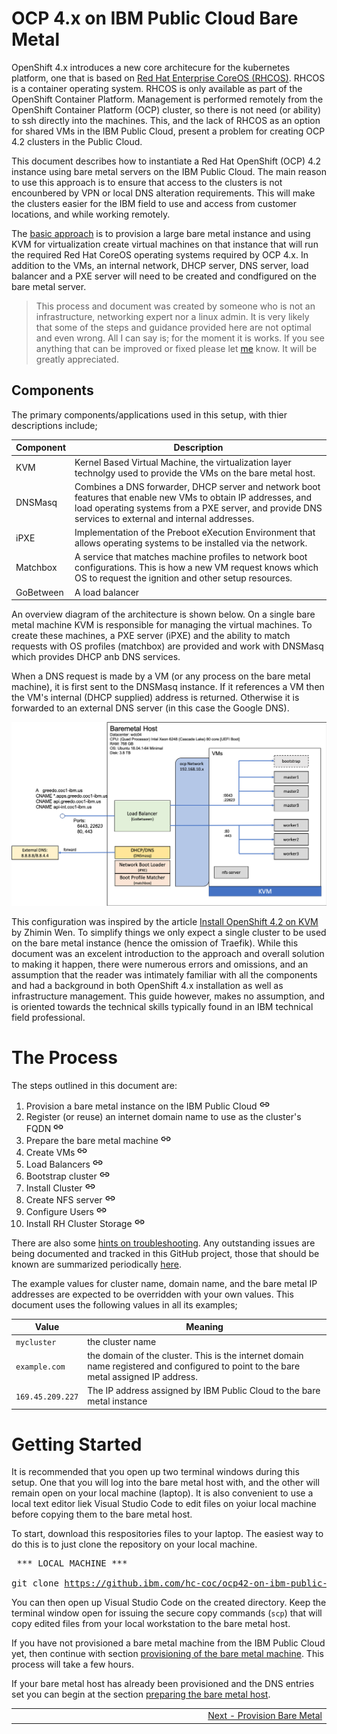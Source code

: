 # OCP 4.x on IBM Public Cloud Bare Metal

OpenShift 4.x introduces a new core architecure for the kubernetes platform, one that is based on <a href="https://www.openshift.com/learn/coreos/" target="_blank">Red Hat Enterprise CoreOS (RHCOS)</a>.  RHCOS is a  container operating system. RHCOS is only available as part of the OpenShift Container Platform.  Management is performed remotely from the OpenShift Container Platform (OCP) cluster, so there is not need (or ability) to ssh directly into the machines.  This, and the lack of RHCOS as an option for shared VMs in the IBM Public Cloud, present a problem for creating OCP 4.2 clusters in the Public Cloud.

This document describes how to instantiate a Red Hat OpenShift (OCP) 4.2 instance using bare metal servers on the IBM Public Cloud.  The main reason to use this approach is to ensure that access to the clusters is not encounbered by VPN or local DNS alteration requirements.  This will make the clusters easier for the IBM field to use and access from customer locations, and while working remotely.

The <a href="https://docs.openshift.com/container-platform/4.2/installing/installing_bare_metal/installing-bare-metal.html" target="_blank">basic approach</a> is to provision a large bare metal instance and using KVM for virtualization create virtual machines on that instance that will run the required Red Hat CoreOS operating systems required by OCP 4.x.  In addition to the VMs, an internal network, DHCP server, DNS server, load balancer and a PXE server will need to be created and condfigured on the bare metal server.

> This process and document was created by someone who is not an infrastructure, networking expert nor a linux admin. It is very likely that some of the steps and guidance provided here are not optimal and even wrong.  All I can say is; for the moment it is works.  If you see anything that can be improved or fixed please let <a href="mailto:jconallen@us.ibm.com">me</a> know.  It will be greatly appreciated.

## Components

The primary components/applications used in this setup, with thier descriptions include;

| Component         | Description                                                       |
|-------------------|-------------------------------------------------------------------|
| KVM               | Kernel Based Virtual Machine, the virtualization layer technolgy used to provide the VMs on the bare metal host.     |
| DNSMasq           | Combines a DNS forwarder, DHCP server and network boot features that enable new VMs to obtain IP addresses, and load operating systems from a PXE server, and provide DNS services to external  and internal addresses.                                           |
| iPXE              | Implementation of the Preboot eXecution Environment that allows operating systems to be installed via the network.                |
| Matchbox          | A service that matches machine profiles to network boot configurations. This is how a new VM request knows which OS to request the ignition and other setup resources.                |
| GoBetween         | A load balancer |

An overview diagram of the architecture is shown below.  On a single bare metal machine KVM is responsible for managing the virtual machines.  To create these machines, a PXE server (iPXE) and the ability to match requests with OS profiles (matchbox) are provided and work with DNSMasq which provides DHCP anb DNS services.  

When a DNS request is made by a VM (or any process on the bare metal machine), it is first sent to the DNSMasq instance.  If it references a VM then the VM's internal (DHCP supplied) address is returned.  Otherwise it is forwarded to an external DNS server (in this case the Google DNS).
                      

![Architectural Overview](images/0_arch.png)


This configuration was inspired by the article <a href="https://itnext.io/install-openshift-4-2-on-kvm-1117162333d0">Install OpenShift 4.2 on KVM</a> by Zhimin Wen. To simplify things we only expect a single cluster to be used on the bare metal instance (hence the omission of Traefik).  While this document was an excelent introduction to the approach and overall solution to making it happen, there were numerous errors and omissions, and an assumption that the reader was intimately familiar with all the components and had a background in both OpenShift 4.x installation as well as infrastructure management.  This guide however, makes no assumption, and is oriented towards the technical skills typically found in an IBM technical field professional.

# The Process

The steps outlined in this document are:

1. Provision a bare metal instance on the IBM Public Cloud [![](link16.png)](provision_baremetal.md)
1. Register (or reuse) an internet domain name to use as the cluster's FQDN [![](link16.png)](domain.md)
1. Prepare the bare metal machine [![](link16.png)](prepare_host.md)
1. Create VMs [![](link16.png)](create_vms.md)
1. Load Balancers [![](link16.png)](load_balancer.md)
1. Bootstrap cluster [![](link16.png)](bootstrap.md)
1. Install Cluster [![](link16.png)](install.md)
1. Create NFS server [![](link16.png)](nfs.md)
1. Configure Users [![](link16.png)](users.md)
1. Install RH Cluster Storage [![](link16.png)](oc_cluster_storage.md)

There are also some [hints on troubleshooting](https://youtu.be/dQw4w9WgXcQ?start=43).  Any outstanding issues are being documented and tracked in this GitHub project, those that should be known are summarized periodically [here](issues.md).

The example values for cluster name, domain name, and the bare metal IP addresses are expected to be overridden with your own values.  This document uses the following values in all its examples;

|  Value           |  Meaning                                                               |
|------------------|------------------------------------------------------------------------|
| `mycluster`         | the cluster name                                                       |
| `example.com`    | the domain of the cluster.  This is the internet domain name registered and configured to point to the bare metal assigned IP address. |
| `169.45.209.227` | The IP address assigned by IBM Public Cloud to the bare metal instance |

# Getting Started

It is recommended that you open up two terminal windows during this setup. One that you will log into the bare metal host with, and the other will remain open on your local machine (laptop).  It is also convenient to use a local text editor liek Visual Studio Code to edit files on yoiur local machine before copying them to the bare metal host.

To start, download this respositories files to your laptop.  The easiest way to do this is to just clone the repository on your local machine.<pre>
*** LOCAL MACHINE ***
\
git clone https://github.ibm.com/hc-coc/ocp42-on-ibm-public-cloud.git
</pre>

You can then open up Visual Studio Code on the created directory.  Keep the terminal window open for issuing the secure copy commands (`scp`) that will copy edited files from your local workstation to the bare metal host.

If you have not provisioned a bare metal machine from the IBM Public Cloud yet, then continue with section [provisioning of the bare metal machine](provision_baremetal.md).  This process will take a few hours.

If your bare metal host has already been provisioned and the DNS entries set you can begin at the section [preparing the bare metal host](prepare_host.md).

<table align="center">
<tr>
  <td align="left" width="9999"></td>
  <td align="right" width="9999"><a href="provision_baremetal.md">Next - Provision Bare Metal</a></td>
</tr>
</table>
